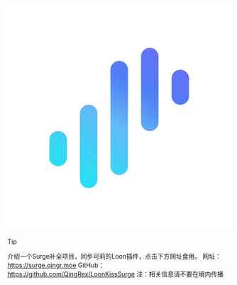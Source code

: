 [![Banner1](Notion/Eva/Surge.jpg)](https://t.me/LoonKissSurge)

> [!TIP]
> 介绍一个Surge补全项目，同步可莉的Loon插件，点击下方网址食用。
> 网址：https://surge.qingr.moe
> GitHub：https://github.com/QingRex/LoonKissSurge
> 注：相关信息请不要在境内传播

